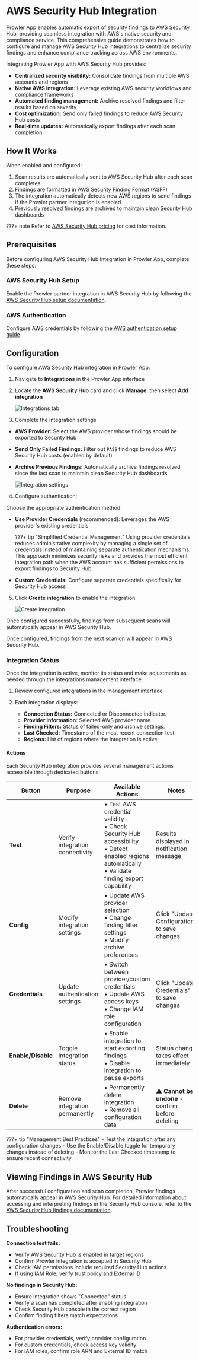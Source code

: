 # AWS Security Hub Integration

Prowler App enables automatic export of security findings to AWS Security Hub, providing seamless integration with AWS's native security and compliance service. This comprehensive guide demonstrates how to configure and manage AWS Security Hub integrations to centralize security findings and enhance compliance tracking across AWS environments.

Integrating Prowler App with AWS Security Hub provides:

* **Centralized security visibility:** Consolidate findings from multiple AWS accounts and regions
* **Native AWS integration:** Leverage existing AWS security workflows and compliance frameworks
* **Automated finding management:** Archive resolved findings and filter results based on severity
* **Cost optimization:** Send only failed findings to reduce AWS Security Hub costs
* **Real-time updates:** Automatically export findings after each scan completion

## How It Works

When enabled and configured:

1. Scan results are automatically sent to AWS Security Hub after each scan completes
2. Findings are formatted in [AWS Security Finding Format](https://docs.aws.amazon.com/securityhub/latest/userguide/securityhub-findings-format.html) (ASFF)
3. The integration automatically detects new AWS regions to send findings if the Prowler partner integration is enabled
4. Previously resolved findings are archived to maintain clean Security Hub dashboards

???+ note
    Refer to [AWS Security Hub pricing](https://aws.amazon.com/security-hub/pricing/) for cost information.

## Prerequisites

Before configuring AWS Security Hub Integration in Prowler App, complete these steps:

### AWS Security Hub Setup

Enable the Prowler partner integration in AWS Security Hub by following the [AWS Security Hub setup documentation](./aws/securityhub.md#enabling-aws-security-hub-for-prowler-integration).

### AWS Authentication

Configure AWS credentials by following the [AWS authentication setup guide](./aws/getting-started-aws.md#step-3-set-up-aws-authentication).

## Configuration

To configure AWS Security Hub integration in Prowler App:

1. Navigate to **Integrations** in the Prowler App interface
2. Locate the **AWS Security Hub** card and click **Manage**, then select **Add integration**

    ![Integrations tab](./img/security-hub/integrations-tab.png)

3. Complete the integration settings

* **AWS Provider:** Select the AWS provider whose findings should be exported to Security Hub
* **Send Only Failed Findings:** Filter out `PASS` findings to reduce AWS Security Hub costs (enabled by default)
* **Archive Previous Findings:** Automatically archive findings resolved since the last scan to maintain clean Security Hub dashboards

    ![Integration settings](./img/security-hub/integration-settings.png)

4. Configure authentication:

Choose the appropriate authentication method:

* **Use Provider Credentials** (recommended): Leverages the AWS provider's existing credentials

    ???+ tip "Simplified Credential Management"
        Using provider credentials reduces administrative complexity by managing a single set of credentials instead of maintaining separate authentication mechanisms. This approach minimizes security risks and provides the most efficient integration path when the AWS account has sufficient permissions to export findings to Security Hub.

* **Custom Credentials:** Configure separate credentials specifically for Security Hub access


5. Click **Create integration** to enable the integration

    ![Create integration](./img/security-hub/create-integration.png)

Once configured successfully, findings from subsequent scans will automatically appear in AWS Security Hub.

Once configured, findings from the next scan on will appear in AWS Security Hub.

### Integration Status

Once the integration is active, monitor its status and make adjustments as needed through the integrations management interface.

1. Review configured integrations in the management interface
2. Each integration displays:

    - **Connection Status:** Connected or Disconnected indicator.
    - **Provider Information:** Selected AWS provider name.
    - **Finding Filters:** Status of failed-only and archive settings.
    - **Last Checked:** Timestamp of the most recent connection test.
    - **Regions:** List of regions where the integration is active.

#### Actions

Each Security Hub integration provides several management actions accessible through dedicated buttons:

| Button | Purpose | Available Actions | Notes |
|--------|---------|------------------|-------|
| **Test** | Verify integration connectivity | • Test AWS credential validity<br/>• Check Security Hub accessibility<br/>• Detect enabled regions automatically<br/>• Validate finding export capability | Results displayed in notification message |
| **Config** | Modify integration settings | • Update AWS provider selection<br/>• Change finding filter settings<br/>• Modify archive preferences | Click "Update Configuration" to save changes |
| **Credentials** | Update authentication settings | • Switch between provider/custom credentials<br/>• Update AWS access keys<br/>• Change IAM role configuration | Click "Update Credentials" to save changes |
| **Enable/Disable** | Toggle integration status | • Enable integration to start exporting findings<br/>• Disable integration to pause exports | Status change takes effect immediately |
| **Delete** | Remove integration permanently | • Permanently delete integration<br/>• Remove all configuration data | ⚠️ **Cannot be undone** - confirm before deleting |

???+ tip "Management Best Practices"
    - Test the integration after any configuration changes
    - Use the Enable/Disable toggle for temporary changes instead of deleting
    - Monitor the Last Checked timestamp to ensure recent connectivity


## Viewing Findings in AWS Security Hub

After successful configuration and scan completion, Prowler findings automatically appear in AWS Security Hub. For detailed information about accessing and interpreting findings in the Security Hub console, refer to the [AWS Security Hub findings documentation](./aws/securityhub.md#viewing-prowler-findings-in-aws-security-hub).


## Troubleshooting

**Connection test fails:**

- Verify AWS Security Hub is enabled in target regions
- Confirm Prowler integration is accepted in Security Hub
- Check IAM permissions include required Security Hub actions
- If using IAM Role, verify trust policy and External ID

**No findings in Security Hub:**

- Ensure integration shows "Connected" status
- Verify a scan has completed after enabling integration
- Check Security Hub console in the correct region
- Confirm finding filters match expectations

**Authentication errors:**

- For provider credentials, verify provider configuration
- For custom credentials, check access key validity
- For IAM roles, confirm role ARN and External ID match

